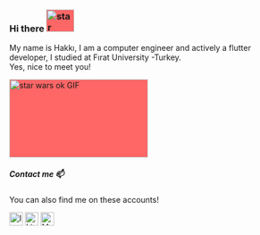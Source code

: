 ### Hi there <img class="giphy-gif-img" src="https://media.giphy.com/media/1xoqQy70KZ98v9JOLM/giphy.gif" width="50" height="40" alt="star wars ok GIF" style="background: rgb(255, 102, 102);">


My name is Hakkı, I am a computer engineer and actively a flutter developer, I studied at Fırat University -Turkey. <br/>
Yes, nice to meet you!


<img class="giphy-gif-img" src="https://media.giphy.com/media/3o7bugWY17B7iXPEGs/giphy.gif" width="248" height="140" alt="star wars ok GIF" style="background: rgb(255, 102, 102);">


##### Contact me 📫

You can also find me on these accounts!

[<img src="https://image.flaticon.com/icons/svg/733/733614.svg" alt="Instagram logo" width="24">](https://www.instagram.com/cansngnl/)
[<img src="https://image.flaticon.com/icons/svg/174/174857.svg" alt="LinkedIn logo" width="24">](https://www.linkedin.com/in/hakkicansengonul/)
[<img src="https://cdn.pixabay.com/photo/2015/03/10/17/30/twitter-667462_1280.png" alt="Medium logo" width="24">](https://twitter.com/Cansngnl)
